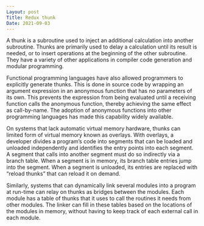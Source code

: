 ```yaml
---
Layout: post
Title: Redux thunk
Date: 2021-09-03
---
```


A thunk is a subroutine used to inject an additional calculation into another subroutine. Thunks are primarily used to delay a calculation until its result is needed, or to insert operations at the beginning of the other subroutine. They have a variety of other applications in compiler code generation and modular programming.

Functional programming languages have also allowed programmers to explicitly generate thunks. This is done in source code by wrapping an argument expression in an anonymous function that has no parameters of its own. This prevents the expression from being evaluated until a receiving function calls the anonymous function, thereby achieving the same effect as call-by-name. The adoption of anonymous functions into other programming languages has made this capability widely available.

On systems that lack automatic virtual memory hardware, thunks can limited form of virtual memory known as overlays. With overlays, a developer divides a program’s code into segments that can be loaded and unloaded independently and identifies the entry points into each segment. A segment that calls into another segment must do so indirectly via a branch table. When a segment is in memory, its branch table entries jump into the segment. When a segment is unloaded, its entries are replaced with “reload thunks” that can reload it on demand.

Similarly, systems that can dynamically link several modules into a program at run-time can relay on thunks as bridges between the modules. Each module has a table of thunks that it uses to call the routines it needs from other modules. The linker can fill in these tables based on the locations of the modules in memory, without having to keep track of each external call in each module.
